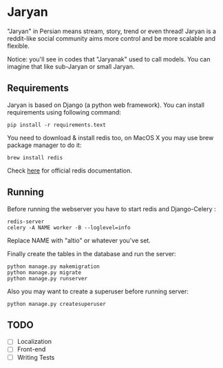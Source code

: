 # Jaryan
"Jaryan" in Persian means stream, story, trend or even thread! Jaryan is a reddit-like social community aims more control and be more scalable and flexible.

Notice: you'll see in codes that "Jaryanak" used to call models. You can imagine that like sub-Jaryan or small Jaryan. 

## Requirements
Jaryan is based on Django (a python web framework). You can install requirements using following command:
```
pip install -r requirements.text

```
You need to download & install redis too, on MacOS X you may use brew package manager to do it:
```
brew install redis
```
Check [here](http://redis.io/download) for official redis documentation.

## Running
Before running the webserver you have to start redis and Django-Celery :
```
redis-server
celery -A NAME worker -B --loglevel=info
```
Replace NAME with "altio" or whatever you've set.

Finally create the tables in the database and run the server:
```
python manage.py makemigration
python manage.py migrate
python manage.py runserver
```
Also you may want to create a superuser before running server:
```
python manage.py createsuperuser
```

## TODO
- [ ] Localization
- [ ] Front-end
- [ ] Writing Tests
